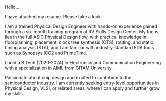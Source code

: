Hello....

I have attached my resume. Please take a look.

I am a trained Physical Design Engineer with hands-on experience gained through a six-month training program at RV Skills Design Center. My focus lies in the full ASIC Physical Design flow, with practical knowledge in floorplanning, placement, clock tree synthesis (CTS), routing, and static timing analysis (STA), and I am familiar with industry-standard EDA tools such as Synopsys ICC2 and PrimeTime.

I hold a B.Tech (2020-2024) in Electronics and Communication Engineering with a specialization in AIML from GITAM University.

Passionate about chip design and excited to contribute to the semiconductor industry. I am currently seeking entry-level opportunities in Physical Design, VLSI, or related areas, where I can apply and further grow my skills.
